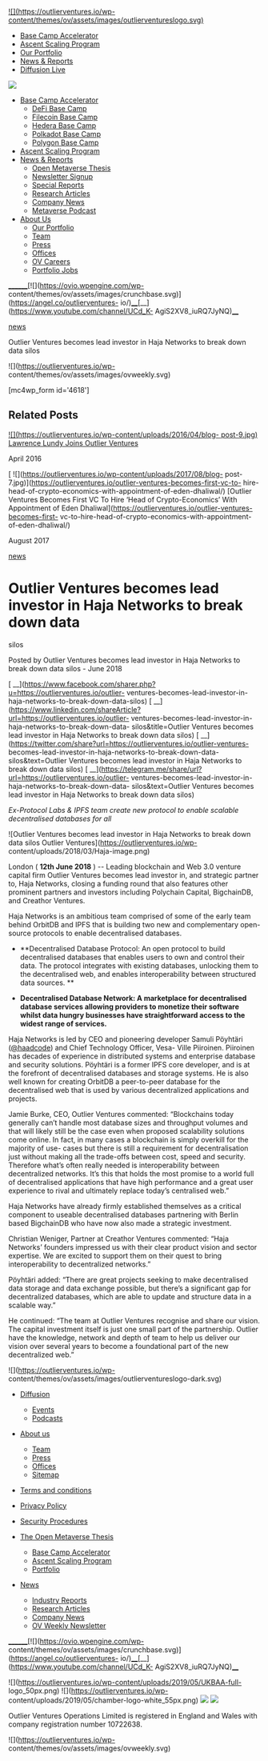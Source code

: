 [ ![](https://outlierventures.io/wp-
content/themes/ov/assets/images/outlierventureslogo.svg) ](/)

  * [Base Camp Accelerator](https://outlierventures.io/base-camp/)
  * [Ascent Scaling Program](https://outlierventures.io/ascent/ "Ascent")
  * [Our Portfolio](/portfolio/)
  * [News & Reports](https://outlierventures.io/news/)
  * [Diffusion Live](https://diffusion.events/)

![](https://outlierventures.io/wp-content/themes/ov/assets/images/close.svg)

  * [Base Camp Accelerator](https://outlierventures.io/base-camp/)
    * [DeFi Base Camp](https://outlierventures.io/base-camp/defi-base-camp)
    * [Filecoin Base Camp](https://outlierventures.io/filecoin-base-camp/)
    * [Hedera Base Camp](https://outlierventures.io/base-camp/hedera-base-camp)
    * [Polkadot Base Camp](https://outlierventures.io/base-camp/polkadot-base-camp)
    * [Polygon Base Camp](https://outlierventures.io/base-camp/polygon-base-camp)
  * [Ascent Scaling Program](https://outlierventures.io/ascent/)
  * [News & Reports](https://outlierventures.io/intelligence/ "Intelligence")
    * [Open Metaverse Thesis](https://outlierventures.io/research/the-open-metaverse-os/)
    * [Newsletter Signup](https://outlierventures.io/sign-up/ "Sign Up")
    * [Special Reports](https://outlierventures.io/reports/ "Reports")
    * [Research Articles](/research/ "Research")
    * [Company News](/news/ "News")
    * [Metaverse Podcast](/podcast-overview/ "Podcasts")
  * [About Us](https://outlierventures.io/about-us/ "About us")
    * [Our Portfolio](/portfolio/ "Portfolio")
    * [Team](/team/ "Team")
    * [Press](https://outlierventures.io/press/ "Press")
    * [Offices](https://outlierventures.io/offices/ "Offices")
    * [OV Careers](https://outlierventures.io/careers/)
    * [Portfolio Jobs](https://jobs.outlierventures.io/jobs)

[__](https://www.linkedin.com/company/OutlierVentures)[__](https://twitter.com/oviohq)[__](https://t.me/outlierventures)[![](https://ovio.wpengine.com/wp-
content/themes/ov/assets/images/crunchbase.svg)](https://angel.co/outlierventures-
io/)[__](https://github.com/OutlierVentures)[__](https://www.youtube.com/channel/UCd_K-
AgiS2XV8_iuRQ7JyNQ)[__](https://discord.gg/qjcZKsfXXM)

[news](https://outlierventures.io/news/)

Outlier Ventures becomes lead investor in Haja Networks to break down data
silos

![](https://outlierventures.io/wp-
content/themes/ov/assets/images/ovweekly.svg)

[mc4wp_form id='4618']

## Related Posts

[ ![](https://outlierventures.io/wp-content/uploads/2016/04/blog-
post-9.jpg)](https://outlierventures.io/lawrence-lundy-joins/) [Lawrence Lundy
Joins Outlier Ventures](https://outlierventures.io/lawrence-lundy-joins/)

April 2016  

[ ![](https://outlierventures.io/wp-content/uploads/2017/08/blog-
post-7.jpg)](https://outlierventures.io/outlier-ventures-becomes-first-vc-to-
hire-head-of-crypto-economics-with-appointment-of-eden-dhaliwal/) [Outlier
Ventures Becomes First VC To Hire ‘Head of Crypto-Economics’ With Appointment
of Eden Dhaliwal](https://outlierventures.io/outlier-ventures-becomes-first-
vc-to-hire-head-of-crypto-economics-with-appointment-of-eden-dhaliwal/)

August 2017  

[news](https://outlierventures.io/news/)

# Outlier Ventures becomes lead investor in Haja Networks to break down data
silos

Posted by Outlier Ventures becomes lead investor in Haja Networks to break
down data silos - June 2018

[
__](https://www.facebook.com/sharer.php?u=https://outlierventures.io/outlier-
ventures-becomes-lead-investor-in-haja-networks-to-break-down-data-silos) [
__](https://www.linkedin.com/shareArticle?url=https://outlierventures.io/outlier-
ventures-becomes-lead-investor-in-haja-networks-to-break-down-data-
silos&title=Outlier Ventures becomes lead investor in Haja Networks to break
down data silos) [
__](https://twitter.com/share?url=https://outlierventures.io/outlier-ventures-
becomes-lead-investor-in-haja-networks-to-break-down-data-silos&text=Outlier
Ventures becomes lead investor in Haja Networks to break down data silos) [
__](https://telegram.me/share/url?url=https://outlierventures.io/outlier-
ventures-becomes-lead-investor-in-haja-networks-to-break-down-data-
silos&text=Outlier Ventures becomes lead investor in Haja Networks to break
down data silos)

_Ex-Protocol Labs & IPFS team create new protocol to enable scalable
decentralised databases for all_

![Outlier Ventures becomes lead investor in Haja Networks to break down data
silos Outlier Ventures](https://outlierventures.io/wp-
content/uploads/2018/03/Haja-image.png)

London ( **12th June 2018** ) -- Leading blockchain and Web 3.0 venture
capital firm Outlier Ventures becomes lead investor in, and strategic partner
to, Haja Networks, closing a funding round that also features other prominent
partners and investors including Polychain Capital, BigchainDB, and Creathor
Ventures.



Haja Networks is an ambitious team comprised of some of the early team behind
OrbitDB and IPFS that is building two new and complementary open-source
protocols to enable decentralised databases.

  * **Decentralised Database Protocol: An open protocol to build decentralised databases that enables users to own and control their data. The protocol integrates with existing databases, unlocking them to the decentralised web, and enables interoperability between structured data sources. **



  * **Decentralised Database Network: A marketplace for decentralised database services allowing providers to monetize their software whilst data hungry businesses have straightforward access to the widest range of services.**



Haja Networks is led by CEO and pioneering developer Samuli Pöyhtäri
([@haadcode](https://github.com/haadcode)) and Chief Technology Officer, Vesa-
Ville Piiroinen. Piiroinen has decades of experience in distributed systems
and enterprise database and security solutions. Pöyhtäri is a former IPFS core
developer, and is at the forefront of decentralised databases and storage
systems. He is also well known for creating OrbitDB a peer-to-peer database
for the decentralised web that is used by various decentralized applications
and projects.



Jamie Burke, CEO, Outlier Ventures commented: “Blockchains today generally
can’t handle most database sizes and throughput volumes and that will likely
still be the case even when proposed scalability solutions come online. In
fact, in many cases a blockchain is simply overkill for the majority of use-
cases but there is still a requirement for decentralisation just without
making all the trade-offs between cost, speed and security. Therefore what’s
often really needed is interoperability between decentralized networks. It’s
this that holds the most promise to a world full of decentralised applications
that have high performance and a great user experience to rival and ultimately
replace today’s centralised web.”



Haja Networks have already firmly established themselves as a critical
component to useable decentralised databases partnering with Berlin based
BigchainDB who have now also made a strategic investment.



Christian Weniger, Partner at Creathor Ventures commented: “Haja Networks’
founders impressed us with their clear product vision and sector expertise. We
are excited to support them on their quest to bring interoperability to
decentralized networks.”



Pöyhtäri added: “There are great projects seeking to make decentralised data
storage and data exchange possible, but there’s a significant gap for
decentralized databases, which are able to update and structure data in a
scalable way.”



He continued: “The team at Outlier Ventures recognise and share our vision.
The capital investment itself is just one small part of the partnership.
Outlier have the knowledge, network and depth of team to help us deliver our
vision over several years to become a foundational part of the new
decentralized web.”

![](https://outlierventures.io/wp-
content/themes/ov/assets/images/outlierventureslogo-dark.svg)

  * [Diffusion](https://outlierventures.io/diffusion/ "Diffusion")
    * [Events](/events/ "Events")
    * [Podcasts](/podcasts/ "Podcasts")
  * [About us](https://outlierventures.io/about-us/ "About us")
    * [Team](/team/ "Team")
    * [Press](https://outlierventures.io/press/ "Press")
    * [Offices](https://outlierventures.io/offices/ "Offices")
    * [Sitemap](https://outlierventures.io/sitemap/ "Sitemap")
  * [Terms and conditions](https://outlierventures.io/terms-and-conditions/ "Terms and conditions")
  * [Privacy Policy](https://outlierventures.io/privacy-policy/ "Privacy policy")
  * [Security Procedures](https://outlierventures.io/security-procedures/ "Security Procedures")

  * [The Open Metaverse Thesis](https://outlierventures.io/research/the-open-metaverse-os/)
    * [Base Camp Accelerator](https://outlierventures.io/base-camp/)
    * [Ascent Scaling Program](https://outlierventures.io/ascent/)
    * [Portfolio](/portfolio)
  * [News](https://outlierventures.io/intelligence/)
    * [Industry Reports](/reports/)
    * [Research Articles](/research/)
    * [Company News](/news/)
    * [OV Weekly Newsletter](/sign-up/)

[__](https://www.linkedin.com/company/OutlierVentures)[__](https://twitter.com/oviohq)[__](https://t.me/outlierventures)[![](https://ovio.wpengine.com/wp-
content/themes/ov/assets/images/crunchbase.svg)](https://angel.co/outlierventures-
io/)[__](https://github.com/OutlierVentures)[__](https://www.youtube.com/channel/UCd_K-
AgiS2XV8_iuRQ7JyNQ)[__](https://discord.gg/qjcZKsfXXM)

![](https://outlierventures.io/wp-content/uploads/2019/05/UKBAA-full-
logo_50px.png) ![](https://outlierventures.io/wp-
content/uploads/2019/05/chamber-logo-white_55px.png)
![](https://outlierventures.io/wp-content/uploads/2019/05/BVCA.png)
![](https://outlierventures.io/wp-content/uploads/2019/04/WSBA.png)

Outlier Ventures Operations Limited is registered in England and Wales with
company registration number 10722638.

![](https://outlierventures.io/wp-
content/themes/ov/assets/images/ovweekly.svg)

